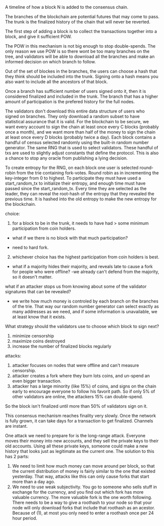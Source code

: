 A timeline of how a block N is added to the consensus chain.

The branches of the blockchain are potential futures that may come to pass. The trunk is the finalized history of the chain that will never be reverted.

The first step of adding a block is to collect the transactions together into a block, and give it sufficient POW.

The POW in this mechanism is not big enough to stop double-spends. The only reason we use POW is so there wont be too many branches on the tree, and validators will be able to download all the branches and make an informed decision on which branch to follow.

Out of the set of blockes in the branches, the users can choose a hash that they think should be included into the trunk. Signing onto a hash means you also want to include all the ancestors of that block.

Once a branch has sufficient number of users signed onto it, then it is considered finalized and included in the trunk. The branch that has a higher amount of participation is the prefered history for the full nodes.

The validators don't download this entire data structure of users who signed on branches. They only download a random subset to have statistical assurance that it is valid.
For the blockchain to be secure, we want every account to sign the chain at least once every C blocks (probably once a month), and we want more than half of the money to sign the chain at least once every D blocks (probably twice a day).
Each block contains a handful of census selected randomly using the built-in random number generator. The same RNG that is used to select validators. These handful of txs are used to slightly adjust constants that define the protocol. This is also a chance to stop any oracle from publishing a lying decision.

To create entropy for the RNG, on each block one user is selected round-robin from the trie containing fork-votes. Round robin as in incrementing the key-integer from 0 to highest. To participate they must have used a start_random_tx to initialize their entropy, and enough time must have passed since the start_random_tx.
Every time they are selected as the leader, they can reveal the root-hash of the entropy that they revealed the previous time.
It is hashed into the old entropy to make the new entropy for the blockchain.

choice:
1) for a block to be in the trunk, it needs to have had > some minimum participation from coin holders.
* what if we there is no block with that much participation?
- need to hard fork.
2) whichever choice has the highest participation from coin holders is best.
* what if a majority hides their majority, and reveals late to cause a fork for people who were offline?
-we already can't defend from the majority, so it doesn't matter.



what if an attacker stops us from knowing about some of the validator signatures that can be revealed?
* we write how much money is controled by each branch on the branches of the trie. That way our random number generator can select exactly as many addresses as we need, and if some information is unavailable, we at least know that it exists.


What strategy should the validators use to choose which block to sign next?
1) minimize censorship
2) maximize coins destroyed
3) increase the number of finalized blocks regularly

attacks:
1) attacker focuses on nodes that were offline and can't measure censorship.
2) attacker creates a fork where they burn lots coins, and un-spend an even bigger transaction.
3) attacker has a large minority (like 15%) of coins, and signs on the chain early to encourage everyone to follow his favorit path. So if only 5% of other validators are online, the attackers 15% can double-spend.

So the block isn't finalized until more than 50% of validators sign on it.

This consensus mechanism reaches finality very slowly.
Once the network is fully grown, it can take days for a transaction to get finalized.
Channels are instant.

One attack we need to prepare for is the long-range attack. Everyone moves their money into new accounts, and they sell the private keys to their old accounts.
Using all these private keys, someone could make a new history that looks just as legitimate as the current one.
The solution to this has 2 parts:
1) We need to limit how much money can move around per block, so that the current distribution of money is fairly similar to the one that existed yesterday. That way, attacks like this can only cause forks that start more than a day ago.
2) We need to use weak subjectivity. You go to someone who sells stuff in exchange for the currency, and you find out which fork has more valuable currency.
The more valuable fork is the one worth following.
There needs to be a way to give a roothash to your node so that your node will only download forks that include that roothash as an acestor.
Because of (1), at most you only need to enter a roothash once per 24 hour period. 